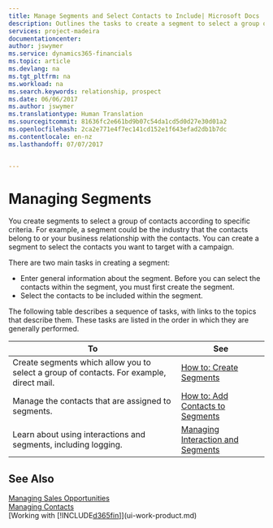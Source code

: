 ```yaml
---
title: Manage Segments and Select Contacts to Include| Microsoft Docs
description: Outlines the tasks to create a segment to select a group of contacts according to specific criteria, for example, contacts in a particular industry that you want to target.
services: project-madeira
documentationcenter: 
author: jswymer
ms.service: dynamics365-financials
ms.topic: article
ms.devlang: na
ms.tgt_pltfrm: na
ms.workload: na
ms.search.keywords: relationship, prospect
ms.date: 06/06/2017
ms.author: jswymer
ms.translationtype: Human Translation
ms.sourcegitcommit: 81636fc2e661bd9b07c54da1cd5d0d27e30d01a2
ms.openlocfilehash: 2ca2e771e4f7ec141cd152e1f643efad2db1b7dc
ms.contentlocale: en-nz
ms.lasthandoff: 07/07/2017


---
```

# <a name="managing-segments"></a>Managing Segments
You create segments to select a group of contacts according to specific criteria. For example, a segment could be the industry that the contacts belong to or your business relationship with the contacts. You can create a segment to select the contacts you want to target with a campaign.

There are two main tasks in creating a segment:

* Enter general information about the segment. Before you can select the contacts within the segment, you must first create the segment.
* Select the contacts to be included within the segment.

The following table describes a sequence of tasks, with links to the topics that describe them. These tasks are listed in the order in which they are generally performed.

| To | See |
| --- | --- |
| Create segments which allow you to select a group of contacts. For example, direct mail. |[How to: Create Segments](marketing-how-create-segment.md) |
| Manage the contacts that are assigned to segments. |[How to: Add Contacts to Segments](marketing-add-contact-segment.md) |
| Learn about using interactions and segments, including logging. |[Managing Interaction and Segments](marketing-interaction-segments.md) |

## <a name="see-also"></a>See Also
[Managing Sales Opportunities](marketing-manage-sales-opportunities.md)  
[Managing Contacts](marketing-contacts.md)  
[Working with [!INCLUDE[d365fin](includes/d365fin_md.md)]](ui-work-product.md)


